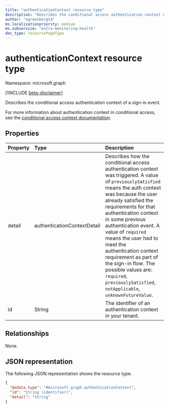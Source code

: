 ```yaml
---
title: "authenticationContext resource type"
description: "Describes the conditional access authentication context of a sign-in event."
author: "egreenberg14"
ms.localizationpriority: medium
ms.subservice: "entra-monitoring-health"
doc_type: resourcePageType
---
```


# authenticationContext resource type

Namespace: microsoft.graph

[!INCLUDE [beta-disclaimer](../../includes/beta-disclaimer.md)]

Describes the conditional access authentication context of a sign-in event. 

For more information about authentication context in conditional access, see the [conditional access context documentation](/azure/active-directory/conditional-access/concept-conditional-access-cloud-apps#authentication-context-preview). 

## Properties
|Property|Type|Description|
|:---|:---|:---|
|detail|authenticationContextDetail|Describes how the conditional access authentication context was triggered. A value of `previouslySatisfied` means the auth context was because the user already satisfied the requirements for that authentication context in some previous authentication event. A value of `required` means the user had to meet the authentication context requirement as part of the sign-in flow. The possible values are: `required`, `previouslySatisfied`, `notApplicable`, `unknownFutureValue`.|
|id|String|The identifier of an authentication context in your tenant.|

## Relationships
None.

## JSON representation
The following JSON representation shows the resource type.
<!-- {
  "blockType": "resource",
  "@odata.type": "microsoft.graph.authenticationContext"
}
-->
``` json
{
  "@odata.type": "#microsoft.graph.authenticationContext",
  "id": "String (identifier)",
  "detail": "String"
}
```

